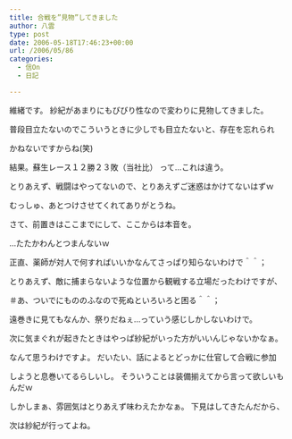 ```yaml
---
title: 合戦を”見物”してきました
author: 八雲
type: post
date: 2006-05-18T17:46:23+00:00
url: /2006/05/86
categories:
  - 信On
  - 日記

---
```

維緒です。 紗紀があまりにもびびり性なので変わりに見物してきました。
  
普段目立たないのでこういうときに少しでも目立たないと、存在を忘れられ
  
かねないですからね(笑)

結果。蘇生レース１２勝２３敗（当社比） って…これは違う。
  
とりあえず、戦闘はやってないので、とりあえずご迷惑はかけてないはずｗ
  
むっしゅ、あとつけさせてくれてありがとうね。

さて、前置きはここまでにして、ここからは本音を。
  
…たたかわんとつまんないｗ

正直、薬師が対人で何すればいいかなんてさっぱり知らないわけで＾＾；
  
とりあえず、敵に捕まらないような位置から観戦する立場だったわけですが、
  
＃あ、ついでにもののふなので死ぬといろいろと困る＾＾；
  
遠巻きに見てもなんか、祭りだねぇ…っていう感じしかしないわけで。
  
次に気まぐれが起きたときはやっぱ紗紀がいった方がいいんじゃないかなぁ。
  
なんて思うわけですよ。 だいたい、話によるとどっかに仕官して合戦に参加
  
しようと息巻いてるらしいし。 そういうことは装備揃えてから言って欲しいもんだｗ

しかしまぁ、雰囲気はとりあえず味わえたかなぁ。 下見はしてきたんだから、
  
次は紗紀が行ってよね。